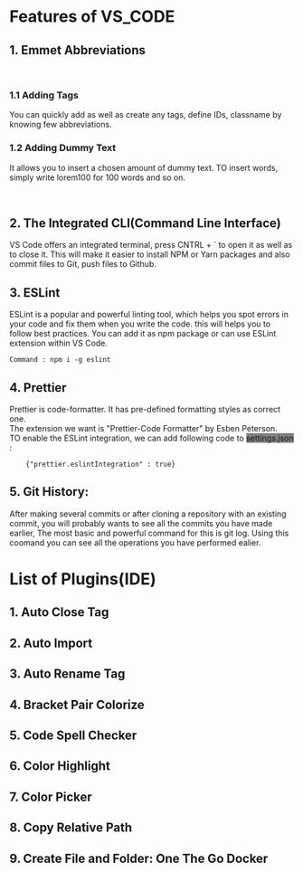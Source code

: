 # **Features of VS_CODE**

## <b>1. Emmet Abbreviations</b> 

<br>

### <b>1.1 Adding Tags</b>
You can quickly add as well as create any tags, define IDs, classname by knowing few abbreviations.

### <b> 1.2 Adding Dummy Text</b>
It allows you to insert a chosen amount of dummy text. TO insert words, simply write lorem100 for 100 words and so on.

<br>

## <b>2. The Integrated CLI(Command Line Interface)</b>
VS Code offers an integrated terminal, press CNTRL + ` to open it as well as to close it.
This will make it easier to install NPM or Yarn packages and
also commit files to Git, push files to Github.

## <b>3. ESLint</b>
ESLint is a popular and powerful linting tool, which helps you spot errors in your code and fix them when you write the code. this will helps you to follow best practices.
You can add it as npm package or can use ESLint extension within VS Code.
    
    Command : npm i -g eslint

## <b>4. Prettier </b>
Prettier is code-formatter. It has pre-defined formatting styles as correct one.
<br>
The extension we want is "Prettier-Code Formatter" by Esben Peterson.
<br>
TO enable the ESLint integration, we can add following code to <span style="background-color: gray">settings.json</span> :
        
        {"prettier.eslintIntegration" : true}

## <b>5. Git History: </b>
After making several commits or after cloning a repository with an existing commit, you will probably wants to see all the commits you have made earlier, The most basic and powerful command for this is git log. Using this coomand you can see all the operations you have performed ealier.

# **List of Plugins(IDE)**

## 1. Auto Close Tag
## 2. Auto Import
## 3. Auto Rename Tag
## 4. Bracket Pair Colorize
## 5. Code Spell Checker
## 6. Color Highlight
## 7. Color Picker
## 8. Copy Relative Path
## 9. Create File and Folder: One The Go Docker